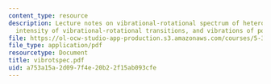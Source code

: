 ```yaml
---
content_type: resource
description: Lecture notes on vibrational-rotational spectrum of heteronuclear diatomic,
  intensity of vibrational-rotational transitions, and vibrations of polyatomic molecules.
file: https://ol-ocw-studio-app-production.s3.amazonaws.com/courses/5-33-advanced-chemical-experimentation-and-instrumentation-fall-2007/a753a15a2d097f4e20b22f15ab093cfe_vibrotspec.pdf
file_type: application/pdf
resourcetype: Document
title: vibrotspec.pdf
uid: a753a15a-2d09-7f4e-20b2-2f15ab093cfe
---
```

